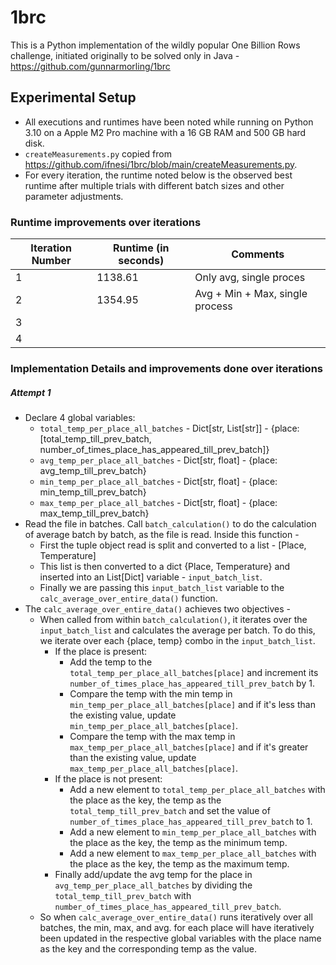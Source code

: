 # 1brc
This is a Python implementation of the wildly popular One Billion Rows challenge, initiated originally to be solved only in Java - https://github.com/gunnarmorling/1brc

## Experimental Setup

* All executions and runtimes have been noted while running on Python 3.10 on a Apple M2 Pro machine with a 16 GB RAM and 500 GB hard disk.
* `createMeasurements.py` copied from https://github.com/ifnesi/1brc/blob/main/createMeasurements.py.
* For every iteration, the runtime noted below is the observed best runtime after multiple trials with different batch sizes and other parameter adjustments.  

### Runtime improvements over iterations

| Iteration Number | Runtime (in seconds) |                    Comments                      |
| ---------------- | -------------------- | ------------------------------------------------ |
| 1                | 1138.61              |  Only avg, single proces                         |
| 2                | 1354.95              |  Avg + Min + Max, single process                 |
| 3                |                      |                   |
| 4                |                      |                   |

### Implementation Details and improvements done over iterations

##### Attempt 1
* Declare 4 global variables:
  * `total_temp_per_place_all_batches` - Dict[str, List[str]] - {place: [total_temp_till_prev_batch, number_of_times_place_has_appeared_till_prev_batch]}
  * `avg_temp_per_place_all_batches` - Dict[str, float] - {place: avg_temp_till_prev_batch}
  * `min_temp_per_place_all_batches` - Dict[str, float] - {place: min_temp_till_prev_batch}
  * `max_temp_per_place_all_batches` - Dict[str, float] - {place: max_temp_till_prev_batch}
* Read the file in batches. Call `batch_calculation()` to do the calculation of average batch by batch, as the file is read. Inside this function - 
  * First the tuple object read is split and converted to a list - [Place, Temperature]
  * This list is then converted to a dict {Place, Temperature} and inserted into an List[Dict] variable - `input_batch_list`.
  * Finally we are passing this `input_batch_list` variable to the `calc_average_over_entire_data()` function.
* The `calc_average_over_entire_data()` achieves two objectives - 
  * When called from within `batch_calculation()`, it iterates over the `input_batch_list` and calculates the average per batch. To do this, we iterate over each {place, temp} combo in the `input_batch_list`. 
    * If the place is present: 
      * Add the temp to the `total_temp_per_place_all_batches[place]` and increment its `number_of_times_place_has_appeared_till_prev_batch` by 1. 
      * Compare the temp with the min temp in `min_temp_per_place_all_batches[place]` and if it's less than the existing value, update `min_temp_per_place_all_batches[place]`.
      * Compare the temp with the max temp in `max_temp_per_place_all_batches[place]` and if it's greater than the existing value, update `max_temp_per_place_all_batches[place]`.
    * If the place is not present:
      * Add a new element to `total_temp_per_place_all_batches` with the place as the key, the temp as the `total_temp_till_prev_batch` and set the value of `number_of_times_place_has_appeared_till_prev_batch` to 1. 
      * Add a new element to `min_temp_per_place_all_batches` with the place as the key, the temp as the minimum temp.
      * Add a new element to `max_temp_per_place_all_batches` with the place as the key, the temp as the maximum temp.
    * Finally add/update the avg temp for the place in `avg_temp_per_place_all_batches` by dividing the `total_temp_till_prev_batch` with `number_of_times_place_has_appeared_till_prev_batch`. 
  * So when `calc_average_over_entire_data()` runs iteratively over all batches, the min, max, and avg. for each place will have iteratively been updated in the respective global variables with the place name as the key and the corresponding temp as the value. 



